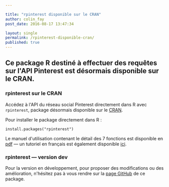 ```yaml
---

title: "rpinterest disponible sur le CRAN"
author: colin_fay
post_date: 2016-08-17 13:47:34

layout: single
permalink: /rpinterest-disponible-cran/
published: true
---
```

## Ce package R destiné à effectuer des requêtes sur  l'API Pinterest est désormais disponible sur le CRAN.
<!--more-->
### rpinterest sur le CRAN
Accédez à l'API du réseau social Pinterest directement dans R avec `rpinterest`, package désormais disponible sur le <a href="https://cran.r-project.org/web/packages/rpinterest/index.html" target="_blank">CRAN</a>.

Pour installer le package directement dans R :
```{r}
install.packages("rpinterest")
```
Le manuel d'utilisation contenant le détail des 7 fonctions est disponible en <a href="https://cran.r-project.org/web/packages/rpinterest/rpinterest.pdf" target="_blank">pdf</a> — un tutoriel en français est également disponible <a href="http://colinfay.me/rpinterest-un-package-r-pour-acceder-a-lapi-pinterest/" target="_blank">ici</a>.

### rpinterest — version dev
Pour la version en développement, pour proposer des modifications ou des amélioration, n'hésitez pas à vous rendre sur la <a href="https://github.com/ColinFay/rpinterest" target="_blank">page GitHub</a> de ce package.
